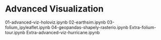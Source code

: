 # Advanced Visualization

01-advanced-viz-holoviz.ipynb
02-earthsim.ipynb
03-folium_ipyleaflet.ipynb
04-geopandas-shapely-rasterio.ipynb
Extra-folium-tour.ipynb
Extra-advanced-viz-hurricane.ipynb
